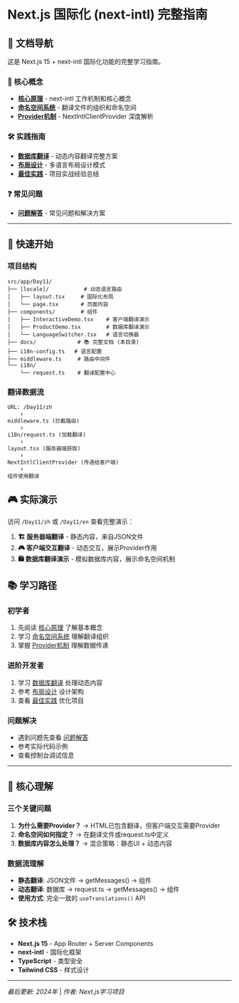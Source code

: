 # Next.js 国际化 (next-intl) 完整指南

## 📖 文档导航

这是 Next.js 15 + next-intl 国际化功能的完整学习指南。

### 🎯 核心概念
- [**核心原理**](./01-core-concepts.md) - next-intl 工作机制和核心概念
- [**命名空间系统**](./02-namespace-system.md) - 翻译文件的组织和命名空间
- [**Provider机制**](./03-provider-mechanism.md) - NextIntlClientProvider 深度解析

### 🛠️ 实践指南  
- [**数据库翻译**](./04-database-translation.md) - 动态内容翻译完整方案
- [**布局设计**](./05-layout-patterns.md) - 多语言布局设计模式
- [**最佳实践**](./06-best-practices.md) - 项目实战经验总结

### ❓ 常见问题
- [**问题解答**](./07-faq.md) - 常见问题和解决方案

---

## 🚀 快速开始

### 项目结构
```
src/app/Day11/
├── [locale]/           # 动态语言路由
│   ├── layout.tsx     # 国际化布局
│   └── page.tsx       # 页面内容
├── components/        # 组件
│   ├── InteractiveDemo.tsx    # 客户端翻译演示
│   ├── ProductDemo.tsx        # 数据库翻译演示
│   └── LanguageSwitcher.tsx   # 语言切换器
├── docs/             # 📚 完整文档 (本目录)
├── i18n-config.ts   # 语言配置
├── middleware.ts     # 路由中间件
└── i18n/
    └── request.ts    # 翻译配置中心
```

### 翻译数据流
```
URL: /Day11/zh
    ↓
middleware.ts (拦截路由)
    ↓
i18n/request.ts (加载翻译)
    ↓
layout.tsx (服务器端获取)
    ↓
NextIntlClientProvider (传递给客户端)
    ↓
组件使用翻译
```

## 🎮 实际演示

访问 `/Day11/zh` 或 `/Day11/en` 查看完整演示：

1. **🏗️ 服务器端翻译** - 静态内容，来自JSON文件
2. **🎮 客户端交互翻译** - 动态交互，展示Provider作用
3. **🛍️ 数据库翻译演示** - 模拟数据库内容，展示命名空间机制

## 📚 学习路径

### 初学者
1. 先阅读 [核心原理](./01-core-concepts.md) 了解基本概念
2. 学习 [命名空间系统](./02-namespace-system.md) 理解翻译组织
3. 掌握 [Provider机制](./03-provider-mechanism.md) 理解数据传递

### 进阶开发者
1. 学习 [数据库翻译](./04-database-translation.md) 处理动态内容
2. 参考 [布局设计](./05-layout-patterns.md) 设计架构
3. 查看 [最佳实践](./06-best-practices.md) 优化项目

### 问题解决
- 遇到问题先查看 [问题解答](./07-faq.md)
- 参考实际代码示例
- 查看控制台调试信息

---

## 🎯 核心理解

### 三个关键问题
1. **为什么需要Provider？** → HTML已包含翻译，但客户端交互需要Provider
2. **命名空间如何指定？** → 在翻译文件或request.ts中定义
3. **数据库内容怎么处理？** → 混合策略：静态UI + 动态内容

### 数据流理解
- **静态翻译**: JSON文件 → getMessages() → 组件
- **动态翻译**: 数据库 → request.ts → getMessages() → 组件
- **使用方式**: 完全一致的 `useTranslations()` API

## 🛠️ 技术栈

- **Next.js 15** - App Router + Server Components
- **next-intl** - 国际化框架
- **TypeScript** - 类型安全
- **Tailwind CSS** - 样式设计

---

*最后更新: 2024年* | *作者: Next.js学习项目* 